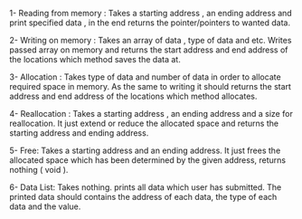1- Reading from memory : Takes a starting address , an ending address and print specified data , in the end returns the pointer/pointers to wanted data.

2- Writing on memory : Takes an array of data , type of data and etc. Writes passed array on memory and returns the start address and end address of the locations which method saves the data at.

3- Allocation : Takes type of data and number of data in order to allocate required space in memory. As the same to writing it should returns the start address and end address of the locations which method allocates.

4- Reallocation : Takes a starting address , an ending address and a size for reallocation. It just extend or reduce the allocated space and returns the starting address and ending address.

5- Free: Takes a starting address and an ending address. It just frees the allocated space which has been determined by the given address, returns nothing ( void ).

6- Data List: Takes nothing. prints all data which user has submitted. The printed data should contains the address of each data, the type of each data and the value.
